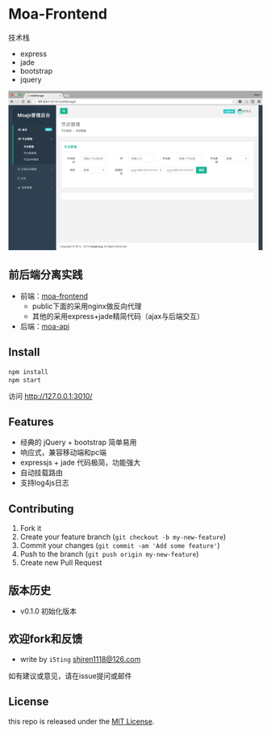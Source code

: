 # Moa-Frontend

技术栈

- express
- jade
- bootstrap
- jquery

![](doc/preview.png)
## 前后端分离实践

- 前端：[moa-frontend](https://github.com/moajs/moa-frontend)
  - public下面的采用nginx做反向代理
  - 其他的采用express+jade精简代码（ajax与后端交互）
- 后端：[moa-api](https://github.com/moajs/moa-api)

## Install

```
npm install 
npm start
```

访问 http://127.0.0.1:3010/

## Features

- 经典的 jQuery + bootstrap 简单易用
- 响应式，兼容移动端和pc端
- expressjs + jade 代码极简，功能强大
- 自动挂载路由
- 支持log4js日志

## Contributing

1. Fork it
2. Create your feature branch (`git checkout -b my-new-feature`)
3. Commit your changes (`git commit -am 'Add some feature'`)
4. Push to the branch (`git push origin my-new-feature`)
5. Create new Pull Request

## 版本历史

- v0.1.0 初始化版本

## 欢迎fork和反馈

- write by `i5ting` shiren1118@126.com

如有建议或意见，请在issue提问或邮件

## License

this repo is released under the [MIT
License](http://www.opensource.org/licenses/MIT).
